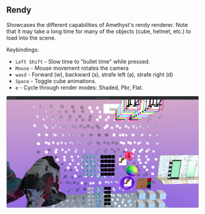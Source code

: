 ## Rendy

Showcases the different capabilities of Amethyst's rendy renderer. Note that it may take a long time
for many of the objects (cube, helmet, etc.) to load into the scene.

Keybindings:

- `Left Shift` - Slow time to "bullet time" while pressed.
- `Mouse` - Mouse movement rotates the camera
- `wasd` - Forward (w), backward (s), strafe left (a), strafe right (d)
- `Space` - Toggle cube animations.
- `e` - Cycle through render modes: Shaded, Pbr, Flat.

![rendy example screenshot](./screenshot.png)
